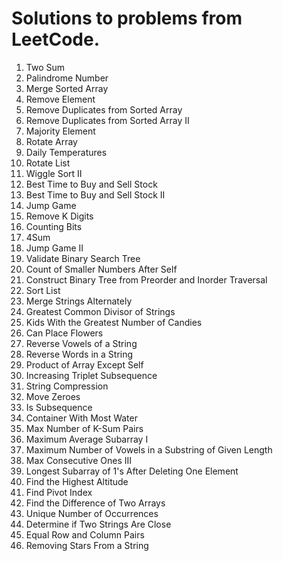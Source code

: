 # Solutions to problems from LeetCode.

1. Two Sum
2. Palindrome Number
3. Merge Sorted Array
4. Remove Element
5. Remove Duplicates from Sorted Array
6. Remove Duplicates from Sorted Array II
7. Majority Element
8. Rotate Array
9. Daily Temperatures
10. Rotate List
11. Wiggle Sort II
12. Best Time to Buy and Sell Stock
13. Best Time to Buy and Sell Stock II
14. Jump Game
15. Remove K Digits
16. Counting Bits
17. 4Sum
18. Jump Game II
19. Validate Binary Search Tree
20. Count of Smaller Numbers After Self
21. Construct Binary Tree from Preorder and Inorder Traversal
22. Sort List
23. Merge Strings Alternately
24. Greatest Common Divisor of Strings
25. Kids With the Greatest Number of Candies
26. Can Place Flowers
27. Reverse Vowels of a String
28. Reverse Words in a String
29. Product of Array Except Self
30. Increasing Triplet Subsequence
31. String Compression
32. Move Zeroes
33. Is Subsequence
34. Container With Most Water
35. Max Number of K-Sum Pairs
36. Maximum Average Subarray I
37. Maximum Number of Vowels in a Substring of Given Length
38. Max Consecutive Ones III
39. Longest Subarray of 1's After Deleting One Element
40. Find the Highest Altitude
41. Find Pivot Index
42. Find the Difference of Two Arrays
43. Unique Number of Occurrences
44. Determine if Two Strings Are Close
45. Equal Row and Column Pairs
46. Removing Stars From a String
